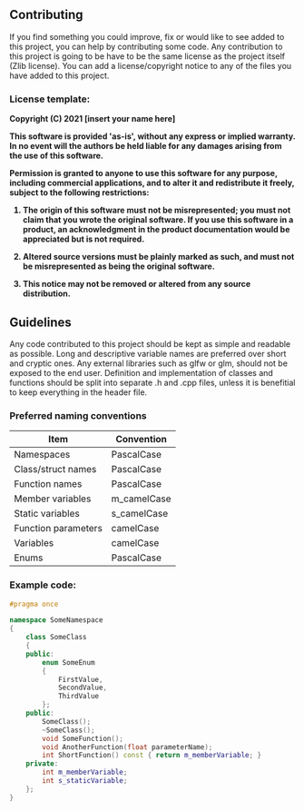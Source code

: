 <h2>Contributing</h2>

If you find something you could improve, fix or would like to see added to this project, you can help by contributing some code.
Any contribution to this project is going to be have to be the same license as the project itself (Zlib license). 
You can add a license/copyright notice to any of the files you have added to this project.

<h3>License template:</h3>
<b>
Copyright (C) 2021 [insert your name here]

This software is provided 'as-is', without any express or implied
warranty.  In no event will the authors be held liable for any damages
arising from the use of this software.

Permission is granted to anyone to use this software for any purpose,
including commercial applications, and to alter it and redistribute it
freely, subject to the following restrictions:

1. The origin of this software must not be misrepresented; you must not
 claim that you wrote the original software. If you use this software
 in a product, an acknowledgment in the product documentation would be
 appreciated but is not required.

2. Altered source versions must be plainly marked as such, and must not be
 misrepresented as being the original software.

3. This notice may not be removed or altered from any source distribution.
</b>

<h2>Guidelines</h2>

Any code contributed to this project should be kept as simple and readable as possible. 
Long and descriptive variable names are preferred over short and cryptic ones. 
Any external libraries such as glfw or glm, should not be exposed to the end user. 
Definition and implementation of classes and functions should be split into separate .h and .cpp files, unless it is benefitial to keep everything in the header file.

<h3>Preferred naming conventions</h3>

| Item                  | Convention    |
|-----------------------|---------------|
| Namespaces            | PascalCase    |
| Class/struct names    | PascalCase    |
| Function names        | PascalCase    |
| Member variables      | m_camelCase   |
| Static variables      | s_camelCase   |
| Function parameters   | camelCase     |
| Variables             | camelCase     |
| Enums                 | PascalCase    |


<h3>Example code:</h3>

```c++
#pragma once

namespace SomeNamespace
{
    class SomeClass
    {
    public:
        enum SomeEnum
        {
            FirstValue,
            SecondValue,
            ThirdValue
        };
    public:
        SomeClass();
        ~SomeClass();
        void SomeFunction();
        void AnotherFunction(float parameterName);
        int ShortFunction() const { return m_memberVariable; }
    private:
        int m_memberVariable;
        int s_staticVariable;
    };
}
```
